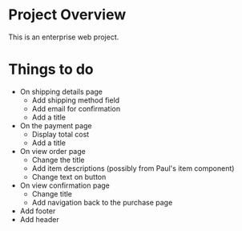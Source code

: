 # Project Overview
This is an enterprise web project.

# Things to do
- On shipping details page
  - Add shipping method field
  - Add email for confirmation
  - Add a title
- On the payment page
  - Display total cost
  - Add a title
- On view order page
  - Change the title
  - Add item descriptions (possibly from Paul's item component)
  - Change text on button
- On view confirmation page
  - Change title
  - Add navigation back to the purchase page
- Add footer
- Add header
